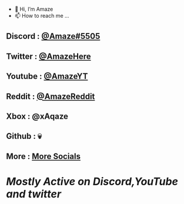 - 👋 Hi, I’m Amaze
- 📫 How to reach me ...

## Discord : [@Amaze#5505](https://discordapp.com/users/900793535828197446)

## Twitter : [@AmazeHere](https://twitter.com/HereAmaze?t=vV00i5uvnTUm2C8dVraeBw&s=09)

## Youtube : [@AmazeYT](https://youtube.com/channel/UC2BVAgUxWKpOSMRnjVUEdLQ)

## Reddit : [@AmazeReddit](https://www.reddit.com/u/AmazeReddit?utm_medium=android_app&utm_source=share)

## Xbox : @xAqaze

## Github : 💀 

## More : [More Socials](https://linktr.ee/amazelinks)

# ***Mostly Active on Discord,YouTube and twitter***
